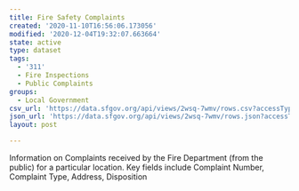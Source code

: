 ```yaml
---
title: Fire Safety Complaints
created: '2020-11-10T16:56:06.173056'
modified: '2020-12-04T19:32:07.663664'
state: active
type: dataset
tags:
  - '311'
  - Fire Inspections
  - Public Complaints
groups:
  - Local Government
csv_url: 'https://data.sfgov.org/api/views/2wsq-7wmv/rows.csv?accessType=DOWNLOAD'
json_url: 'https://data.sfgov.org/api/views/2wsq-7wmv/rows.json?accessType=DOWNLOAD'
layout: post

---
```

Information on Complaints received by the Fire Department (from the public) for a particular location. Key fields include Complaint Number, Complaint Type, Address, Disposition
